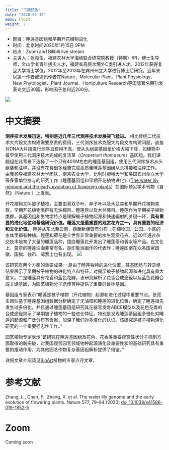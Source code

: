 ```yaml
---
title: "下期预告"
date: "2020-01-15"
menu: [top]
weight: 2
---
```


- 题目：睡莲基因组和早期开花植物进化
- 时间：北京时间2020年1月15日 9PM
- 地点：Zoom and Bilibili live stream
- 主讲人：张亮生，福建农林大学海峡联合研究院教授（特聘）/PI，博士生导师，金山学者青年拔尖人才，福建省高层次境外C类引进人才。2012年获得复旦大学博士学位，2012年至2013年在宾州州立大学进行博士后研究。近年来以第一作者或通讯作者在Nature，Molecular Plant、Plant Physiology、New Phytologist、Plant Journal、Horticulture Research等国际著名期刊发表论文近30篇，影响因子总和近200分。 

![](https://i.imgur.com/Htm17yU.png)

# 中文摘要

**测序技术发展迅速，特别是近几年三代测序技术发展突飞猛进。** 相比传统二代技术大片段文库构建需要昂贵的费用，三代测序技术克服大片段文库构建问题，直接对DNA大片段进行测序且费用不高，使从头组装基因组价格大幅下降，如植物中最早使用三代测序技术完成的复活草（*Oropetium thomaeum*）基因组。我们课题组在此背景下选择了一个只有400M左右的睡莲基因组，使用三代测序技术从头组装和注释，并没有花费很多经费完成高质量睡莲基因组从头拼接和注释工作。
由我领导福建农林大学团队，南京农业大学，比利时根特大学和美国宾州州立大学等多家单位参与的研究工作《睡莲基因组和早期开花植物进化》（[The water lily genome and the early evolution of flowering plants](https://www.nature.com/articles/s41586-019-1852-5)）在国际顶尖学术刊物《自然》（Nature ）上发表。

开花植物又叫被子植物，主要由真双子叶、单子叶以及木兰类和早期开花植物类群。早期开花植物类群有无油樟目、睡莲目以及木兰藤目。睡莲作为早期被子植物类群，其基因组和生物学特点是理解被子植物起源和快速辐射的关键一环，**具有重要的进化地位和基础研究价值。睡莲又是最重要的观赏花卉之一，具有重要的经济和文化价值。** 睡莲从东北至云南，西至新疆皆有分布；在植物园、公园、小区的水体里都有种植。睡莲和荷花是全世界非常重要的水生观赏花卉。近20年通过杂交技术培育了大量的睡莲品种，围绕睡莲花开发出了睡莲茶和香水等产品。在文化上，莫奈的睡莲油画非常有名，是印象派画作的代表作；睡莲图案在众多国家国徽、国旗、钱币、邮票上也有出现。
![](https://i.imgur.com/UHJ1pqb.jpg)

该研究有两个方面的重要成果:一是由于睡莲独特的进化位置，其基因组与转录组结果展示了早期被子植物的进化特点和特征，对揭示被子植物起源和进化具有重大意义。二是睡莲具有花香和蓝色花瓣，该研究解析了花香合成途径以及蓝色花瓣合成关键基因，为园艺植物分子遗传育种提供了重要的目标基因。

基因组专家表示“睡莲是被子植物（开花植物）起源和进化过程中重要节点。张亮生团队基于睡莲基因组数据分析确定了无油樟和睡莲的进化位置，确定了睡莲祖先发生过多倍化，并且通过睡莲基因组研究其花器官发育ABCE模型以及花色花香的合成途径揭示了早期被子植物的一些进化特征。特别是发现睡莲基因组多倍化对睡莲的起源和广泛分布有贡献，加深了我们对多倍化的认识。该研究是被子植物演化研究的一个重要标志性工作。”

园艺植物专家表示“该研究在睡莲基因组及花色、花香等重要观赏性状分子机制方面取得的新突破，对我国观赏园艺领域物种起源演化及重要性状的基础研究具有重要的推动作用，为其他园艺作物复杂基因组解析提供了借鉴。”

详细文章介绍请见[BioArt](https://mp.weixin.qq.com/s/LGhNWJ2zLx9sUXNTrBg3YQ)植物的专家点评文章。

# 参考文献

Zhang, L., Chen, F., Zhang, X. et al. The water lily genome and the early evolution of flowering plants. Nature 577, 79–84 (2020) [doi:10.1038/s41586-019-1852-5](https://www.nature.com/articles/s41586-019-1852-5)

# Zoom

Coming soon




